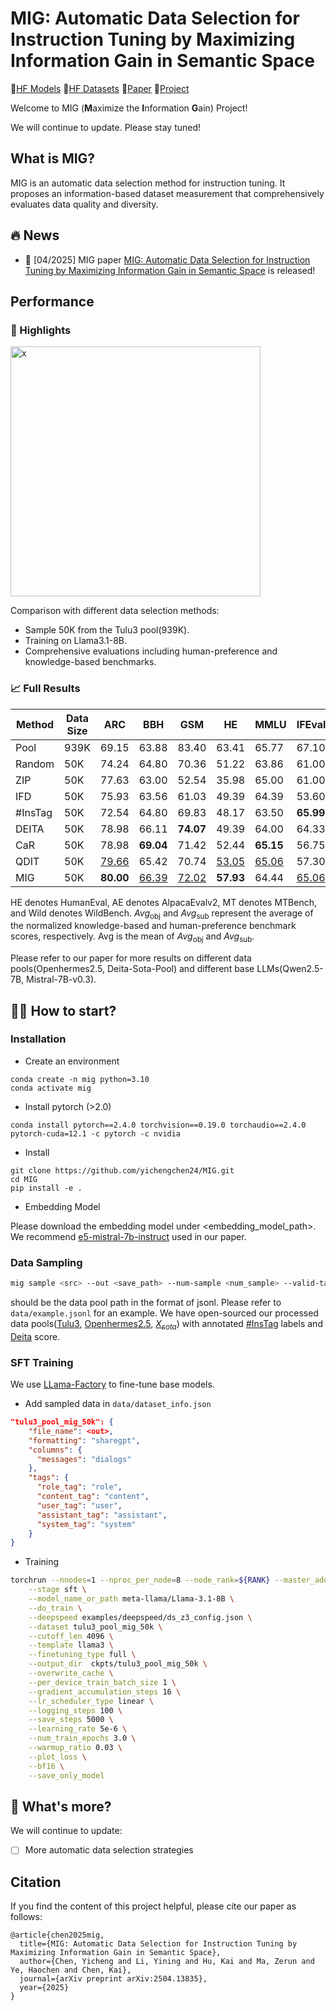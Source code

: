 # MIG: Automatic Data Selection for Instruction Tuning by Maximizing Information Gain in Semantic Space

🤗[HF Models](https://huggingface.co/collections/xsample/mig-models-6801ec964bab5e098a676f19) 🤗[HF Datasets](https://huggingface.co/collections/xsample/mig-datasets-6800b4d225243877293eff3b) 📄[Paper](https://arxiv.org/abs/2504.13835) 🚀[Project](https://yichengchen24.github.io/projects/mig/)

Welcome to MIG (**M**aximize the **I**nformation **G**ain) Project!

We will continue to update. Please stay tuned!

## What is MIG?
MIG is an automatic data selection method for instruction tuning. It proposes an information-based dataset measurement that comprehensively evaluates data quality and diversity.

## 🔥 News
* 📄 [04/2025] MIG paper [MIG: Automatic Data Selection for Instruction Tuning by Maximizing Information Gain in Semantic Space](https://arxiv.org/abs/2504.13835) is released!

## Performance

### 🔦 Highlights
<img src="./assets/teaser-v6.png" alt="x" width="400">

Comparison with different data selection methods:
* Sample 50K from the Tulu3 pool(939K).
* Training on Llama3.1-8B.
* Comprehensive evaluations including human-preference and knowledge-based benchmarks.

### 📈 Full Results

| Method  | Data Size | ARC          | BBH          | GSM          | HE           | MMLU         | IFEval       | $Avg_\text{obj}$ | AE           | MT          | Wild          | $Avg_\text{sub}$ | Avg          |
| ------- | --------- | ------------ | ------------ | ------------ | ------------ | ------------ | ------------ | ---------------- | ------------ | ----------- | ------------- | ---------------- | ------------ |
| Pool    | 939K      | 69.15        | 63.88        | 83.40        | 63.41        | 65.77        | 67.10        | 68.79            | 8.94         | 6.86        | -24.66        | 38.40            | 53.59        |
| Random  | 50K       | 74.24        | 64.80        | 70.36        | 51.22        | 63.86        | 61.00        | 64.25            | 8.57         | <u>7.06</u> | -22.15        | 39.36            | 51.81        |
| ZIP     | 50K       | 77.63        | 63.00        | 52.54        | 35.98        | 65.00        | 61.00        | 59.19            | 6.71         | 6.64        | -32.10        | 35.69            | 47.44        |
| IFD     | 50K       | 75.93        | 63.56        | 61.03        | 49.39        | 64.39        | 53.60        | 61.32            | 12.30        | 7.03        | -20.20        | 40.83            | 51.08        |
| #InsTag | 50K       | 72.54        | 64.80        | 69.83        | 48.17        | 63.50        | **65.99**    | 64.14            | 6.58         | 6.84        | -20.70        | 38.21            | 51.17        |
| DEITA   | 50K       | 78.98        | 66.11        | **74.07**    | 49.39        | 64.00        | 64.33        | <u>66.15</u>     | 10.19        | 6.83        | <u>-19.95</u> | 39.50            | 52.83        |
| CaR     | 50K       | 78.98        | **69.04**    | 71.42        | 52.44        | **65.15**    | 56.75        | 65.63            | 12.55        | 6.95        | -20.67        | 40.57            | 53.10        |
| QDIT    | 50K       | <u>79.66</u> | 65.42        | 70.74        | <u>53.05</u> | <u>65.06</u> | 57.30        | 65.21            | **15.78**    | 6.76        | -20.56        | <u>41.03</u>     | <u>53.12</u> |
| MIG     | 50K       | **80.00**    | <u>66.39</u> | <u>72.02</u> | **57.93**    | 64.44        | <u>65.06</u> | **67.64**        | <u>14.66</u> | **7.32**    | **-17.77**    | **42.99**        | **55.32**    |

HE denotes HumanEval, AE denotes AlpacaEvalv2, MT denotes MTBench, and Wild denotes WildBench. $Avg_\text{obj}$ and $Avg_\text{sub}$ represent the average of the normalized knowledge-based and human-preference benchmark scores, respectively. Avg is the mean of $Avg_\text{obj}$ and $Avg_\text{sub}$.

Please refer to our paper for more results on different data pools(Openhermes2.5, Deita-Sota-Pool) and different base LLMs(Qwen2.5-7B, Mistral-7B-v0.3).

## 🏃‍♂️ How to start?

### Installation
* Create an environment
```shell
conda create -n mig python=3.10
conda activate mig
```
* Install pytorch (>2.0)
```shell
conda install pytorch==2.4.0 torchvision==0.19.0 torchaudio==2.4.0 pytorch-cuda=12.1 -c pytorch -c nvidia
```
* Install
```shell
git clone https://github.com/yichengchen24/MIG.git
cd MIG
pip install -e .
```
* Embedding Model

Please download the embedding model under <embedding_model_path>. We recommend [e5-mistral-7b-instruct](https://huggingface.co/intfloat/e5-mistral-7b-instruct) used in our paper.

### Data Sampling
```bash
mig sample <src> --out <save_path> --num-sample <num_sample> --valid-tag-path ./configs/valid_tag_path.json --label-graph-type sim --embedding-model <embedding_model_path> --sampler-type mig --batch-size 32768
```

<src> should be the data pool path in the format of jsonl. Please refer to `data/example.jsonl` for an example. We have open-sourced our processed data pools([Tulu3](https://huggingface.co/datasets/xsample/tulu-3-pool-annotated), [Openhermes2.5](https://huggingface.co/datasets/xsample/openhermes-2.5-pool-annotated), [$X_{sota}$](https://huggingface.co/datasets/xsample/deita-sota-pool-annotated)) with annotated [#InsTag](https://github.com/OFA-Sys/InsTag) labels and [Deita](https://github.com/hkust-nlp/deita) score.

### SFT Training
We use [LLama-Factory](https://github.com/hiyouga/LLaMA-Factory) to fine-tune base models.

* Add sampled data in `data/dataset_info.json`

```json
"tulu3_pool_mig_50k": {
    "file_name": <out>,
    "formatting": "sharegpt",
    "columns": {
      "messages": "dialogs"
    },
    "tags": {
      "role_tag": "role",
      "content_tag": "content",
      "user_tag": "user",
      "assistant_tag": "assistant",
      "system_tag": "system"
    }
}
```

* Training
```bash
torchrun --nnodes=1 --nproc_per_node=8 --node_rank=${RANK} --master_addr=${MASTER_ADDR} --master_port=${MASTER_PORT} src/train.py \
    --stage sft \
    --model_name_or_path meta-llama/Llama-3.1-8B \
    --do_train \
    --deepspeed examples/deepspeed/ds_z3_config.json \
    --dataset tulu3_pool_mig_50k \
    --cutoff_len 4096 \
    --template llama3 \
    --finetuning_type full \
    --output_dir  ckpts/tulu3_pool_mig_50k \
    --overwrite_cache \
    --per_device_train_batch_size 1 \
    --gradient_accumulation_steps 16 \
    --lr_scheduler_type linear \
    --logging_steps 100 \
    --save_steps 5000 \
    --learning_rate 5e-6 \
    --num_train_epochs 3.0 \
    --warmup_ratio 0.03 \
    --plot_loss \
    --bf16 \
    --save_only_model
```


## 💪 What's more?

We will continue to update:

- [ ] More automatic data selection strategies


## Citation
If you find the content of this project helpful, please cite our paper as follows:

```
@article{chen2025mig,
  title={MIG: Automatic Data Selection for Instruction Tuning by Maximizing Information Gain in Semantic Space},
  author={Chen, Yicheng and Li, Yining and Hu, Kai and Ma, Zerun and Ye, Haochen and Chen, Kai},
  journal={arXiv preprint arXiv:2504.13835},
  year={2025}
}
```
